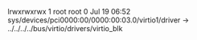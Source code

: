 lrwxrwxrwx 1 root root 0 Jul 19 06:52 sys/devices/pci0000:00/0000:00:03.0/virtio1/driver -> ../../../../bus/virtio/drivers/virtio_blk
